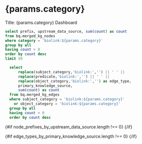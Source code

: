 # {params.category}

Title: {params.category} Dashboard


```sql node_prefixes_by_upstream_data_source
select prefix, upstream_data_source, sum(count) as count 
from bq.merged_kg_nodes
where category = 'biolink:${params.category}'
group by all
having count > 0
order by count desc
limit 50
```


```sql edge_types_by_primary_knowledge_source
  select 
      replace(subject_category,'biolink:','') || ' ' ||
      replace(predicate,'biolink:','') || ' ' || 
      replace(object_category,'biolink:','') as edge_type,
      primary_knowledge_source,
      sum(count) as count
  from bq.merged_kg_edges
  where subject_category = 'biolink:${params.category}'
    or object_category = 'biolink:${params.category}'    
  group by all
  having count > 0
  order by count desc
```  

{#if node_prefixes_by_upstream_data_source.length !== 0}
<BarChart 
    data={node_prefixes_by_upstream_data_source}
    x=prefix
    y=count
    series=upstream_data_source
    swapXY=true    
    title="Node Prefixes by Primary Knowledge Source"
/>
{/if}

{#if edge_types_by_primary_knowledge_source.length !== 0}
<BarChart
    data={edge_types_by_primary_knowledge_source}
    x=edge_type
    y=count
    series=primary_knowledge_source
    swapXY=true
    title="Edge Types by Primary Knowledge Source"
    />
{/if}
